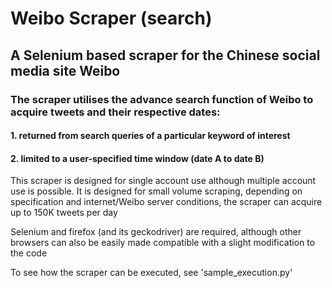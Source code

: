 # Weibo Scraper (search)

## A Selenium based scraper for the Chinese social media site Weibo
### The scraper utilises the advance search function of Weibo to acquire tweets and their respective dates:
#### 1. returned from search queries of a particular keyword of interest
#### 2. limited to a user-specified time window (date A to date B)

This scraper is designed for single account use although multiple account use is possible.
It is designed for small volume scraping, depending on specification and internet/Weibo server conditions, the scraper can acquire up to 150K tweets per day

Selenium and firefox (and its geckodriver) are required, although other browsers can also be easily made compatible with a slight modification to the code

To see how the scraper can be executed, see 'sample_execution.py'
